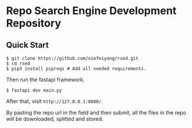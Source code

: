 # Repo Search Engine Development Repository

## Quick Start

```shell
$ git clone https://github.com/niefeiyang/rsed.git
$ cd rsed
$ pip3 install pipreqs # Add all needed requirements.
```

Then run the fastapi framework.
```shell
$ fastapi dev main.py
```

After that, visit `http://127.0.0.1:8000/`.

By pasting the repo url in the field and then submit, all the files in the repo will be downloaded, splitted and stored.
